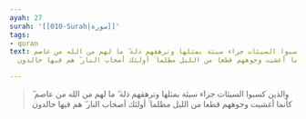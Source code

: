 ```yaml
---
ayah: 27
surah: '[[010-Surah|سورة]]'
tags:
- quran
text: والذين كسبوا السيئات جزاء سيئة بمثلها وترهقهم ذلة ۖ ما لهم من الله من عاصم ۖ
  كأنما أغشيت وجوههم قطعا من الليل مظلما ۚ أولئك أصحاب النار ۖ هم فيها خالدون

---
```

> والذين كسبوا السيئات جزاء سيئة بمثلها وترهقهم ذلة ۖ ما لهم من الله من عاصم ۖ كأنما أغشيت وجوههم قطعا من الليل مظلما ۚ أولئك أصحاب النار ۖ هم فيها خالدون

